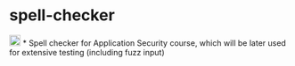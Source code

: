 # spell-checker
<img width="20px" src="https://travis-ci.org/yzhang0927/spell-checker.svg?branch=master" />
* Spell checker for Application Security course, which will be later used for extensive testing (including fuzz input)
